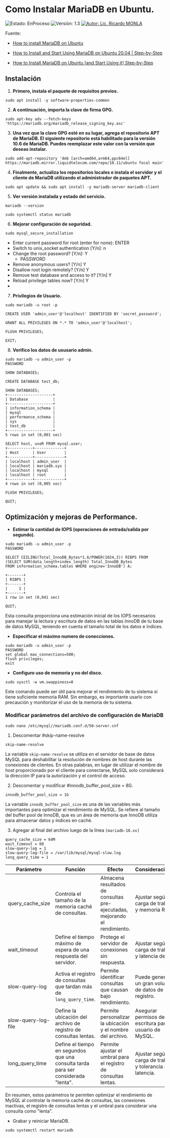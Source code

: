 # Como Instalar MariaDB en Ubuntu.
![Estado: EnProceso](https://img.shields.io/badge/Estado-EnProceso-brightgreen)
![Versión: 1.3](https://img.shields.io/badge/Versión-1.3-blue)
[![Autor: Lic. Ricardo MONLA](https://img.shields.io/badge/Autor-Lic.%20Ricardo%20MONLA-orange)](mailto:rmonla@frlr.utn.edu.ar)

Fuente: 
- [How to install MariaDB on Ubuntu](https://www.cherryservers.com/blog/how-to-install-and-start-using-mariadb-on-ubuntu-20-04)
 
- [How to Install and Start Using MariaDB on Ubuntu 20.04 | Step-by-Step](https://www.cherryservers.com/blog/how-to-install-and-start-using-mariadb-on-ubuntu-20-04)
- [How to Install MariaDB on Ubuntu [and Start Using it] Step-by-Step](https://youtu.be/QfViwTqYOGY?si=hGqxjPVp_waqs22e)


## Instalación

1. **Primero, instala el paquete de requisitos previos.**

```
sudo apt install -y software-properties-common
```

2. **A continuación, importa la clave de firma GPG.**

```
sudo apt-key adv --fetch-keys 'https://mariadb.org/mariadb_release_signing_key.asc'
```

3. **Una vez que la clave GPG esté en su lugar, agrega el repositorio APT de MariaDB. El siguiente repositorio está habilitado para la versión 10.6 de MariaDB. Puedes reemplazar este valor con la versión que deseas instalar.**

```
sudo add-apt-repository 'deb [arch=amd64,arm64,ppc64el] https://mariadb.mirror.liquidtelecom.com/repo/10.11/ubuntu focal main'
```

4. **Finalmente, actualiza los repositorios locales e instala el servidor y el cliente de MariaDB utilizando el administrador de paquetes APT.**

```
sudo apt update && sudo apt install -y mariadb-server mariadb-client
```
5. **Ver versión instalada y estado del servicio.**
```
mariadb --version
```
```
sudo systemctl status mariadb
```
6. **Mejorar configuración de seguridad.**

```
sudo mysql_secure_installation
```
 - Enter current password for root (enter for none): ENTER
 - Switch to unix_socket authentication [Y/n]: n
 - Change the root password? [Y/n]: Y
   - PASSWORD 
 - Remove anonymous users? [Y/n] Y
 - Disallow root login remotely? [Y/n] Y
 - Remove test database and access to it? [Y/n] Y
 - Reload privilege tables now? [Y/n] Y
 - 

7. **Privilegios de Usuario.**

```
sudo mariadb -u root -p
```
```
CREATE USER 'admin_user'@'localhost' IDENTIFIED BY 'secret_password';
```
```
GRANT ALL PRIVILEGES ON *.* TO 'admin_user'@'localhost';
```
```
FLUSH PRIVILEGES;
```
```
EXIT;
```

8. **Verifico los datos de ususario admin.**
```
sudo mariadb -u admin_user -p
PASSWORD

SHOW DATABASES;

CREATE DATABASE test_db;

SHOW DATABASES;
+--------------------+
| Database           |
+--------------------+
| information_schema |
| mysql              |
| performance_schema |
| sys                |
| test_db            |
+--------------------+
5 rows in set (0,001 sec)

SELECT host, useR FROM mysql.user;
+-----------+-------------+
| Host      | User        |
+-----------+-------------+
| localhost | admin_user  |
| localhost | mariadb.sys |
| localhost | mysql       |
| localhost | root        |
+-----------+-------------+
4 rows in set (0,005 sec)

FLUSH PRIVILEGES;

QUIT;
```
## Optimización y mejoras de Performance.

 - **Estimar la cantidad de IOPS (operaciones de entrada/salida por segundo).**
```
sudo mariadb -u admin_user -p
PASSWORD

SELECT CEILING(Total_InnoDB_Bytes*1.6/POWER(1024,3)) RIBPS FROM
(SELECT SUM(data_length+index_length) Total_InnoDB_Bytes
FROM information_schema.tables WHERE engine='InnoDB') A;

+-------+
| RIBPS |
+-------+
|     1 |
+-------+
1 row in set (0,041 sec)

QUIT;
```
Esta consulta proporciona una estimación inicial de los IOPS necesarios para manejar la lectura y escritura de datos en las tablas InnoDB de tu base de datos MySQL, teniendo en cuenta el tamaño total de los datos e índices.

 - **Especificar el máximo numero de conecciones.**
```
sudo mariadb -u admin_user -p
PASSWORD
set global max_connections=500;
flush privileges;
exit
```

 - **Configuro uso de memoria y no del disco.**
```
sudo sysctl -w vm.swappiness=0
```
 Este comando puede ser útil para mejorar el rendimiento de tu sistema si tiene suficiente memoria RAM. Sin embargo, es importante usarlo con precaución y monitorizar el uso de la memoria de tu sistema.

### **Modificar parámetros del archivo de configuración de MariaDB**
```
sudo nano /etc/mysql//mariadb.conf.d/50-server.cnf
```
1. Descomentar #skip-name-resolve 
```
skip-name-resolve
```
La variable `skip-name-resolve` se utiliza en el servidor de base de datos MySQL para deshabilitar la resolución de nombres de host durante las conexiones de clientes. En otras palabras, en lugar de utilizar el nombre de host proporcionado por el cliente para conectarse, MySQL solo considerará la dirección IP para la autorización y el control de acceso.

2. Descomentar y modificar #innodb_buffer_pool_size = 8G.
```
innodb_buffer_pool_size = 1G
```
La variable `innodb_buffer_pool_size` es una de las variables más importantes para optimizar el rendimiento de MySQL. Se refiere al tamaño del buffer pool de InnoDB, que es un área de memoria que InnoDB utiliza para almacenar datos y índices en caché.

3. Agregar al final del archivo luego de la línea `[mariadb-10.xx]`
```
query_cache_size = 64M
wait_timeout = 60
slow-query-log = 1
slow-query-log-file = /var/lib/mysql/mysql-slow.log
long_query_time = 1
```
| Parámetro | Función | Efecto | Consideraciones |
|---|---|---|---|
| query_cache_size | Controla el tamaño de la memoria caché de consultas. | Almacena resultados de consultas pre-ejecutadas, mejorando el rendimiento. | Ajustar según carga de trabajo y memoria RAM. |
| wait_timeout | Define el tiempo máximo de espera de una respuesta del servidor. | Protege el servidor de conexiones sin respuesta. | Ajustar según carga de trabajo y latencia de red. |
| slow-query-log | Activa el registro de consultas que tardan más de `long_query_time`. | Permite identificar consultas que causan bajo rendimiento. | Puede generar un gran volumen de datos de registro. |
| slow-query-log-file | Define la ubicación del archivo de registro de consultas lentas. | Permite personalizar la ubicación y el nombre del archivo. | Asegurar permisos de escritura para el usuario de MySQL. |
| long_query_time | Define el tiempo en segundos que una consulta tarda para ser considerada "lenta". | Permite ajustar el umbral para el registro de consultas lentas. | Ajustar según carga de trabajo y tolerancia a la latencia. |

En resumen, estos parámetros te permiten optimizar el rendimiento de MySQL al controlar la memoria caché de consultas, las conexiones inactivas, el registro de consultas lentas y el umbral para considerar una consulta como "lenta".

 - Grabar y reiniciar MariaDB.
```
sudo systemctl restart mariadb
```

